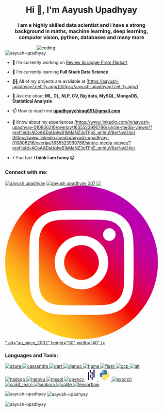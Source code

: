<h1 align="center">Hi 👋, I'm Aayush Upadhyay</h1>
<h3 align="center">I am a highly skilled data scientist and i have a strong background in maths, machine learning, deep learning, computer vision, python, databases and many more</h3>
<img align="right" alt="coding" width="400" src="https://user-images.githubusercontent.com/55389276/140866485-8fb1c876-9a8f-4d6a-98dc-08c4981eaf70.gif">
<p align="left"> <img src="https://komarev.com/ghpvc/?username=aayush-upadhyay&label=Profile%20views&color=0e75b6&style=flat" alt="aayush-upadhyay" /> </p>

- 🔭 I’m currently working on [Review Scrapper From Flipkart](https://github.com/Aayush007A/Review-Scrapper)

- 🌱 I’m currently learning **Full Stack Data Science**

- 👨‍💻 All of my projects are available at [https://aayush-upadhyay7.netlify.app/](https://aayush-upadhyay7.netlify.app/)

- 💬 Ask me about **ML, DL, NLP, CV, Big data, MySQL, MongoDB, Statistical Analysis**

- 📫 How to reach me **upadhyaychirag851@gmail.com**

- 📄 Know about my experiences [https://www.linkedin.com/in/aayush-upadhyay-010806216/overlay/1635523990786/single-media-viewer/?profileId=ACoAADaUqIwB1kMaNZ3gTFpE_gnhIuV6erNwD4o](https://www.linkedin.com/in/aayush-upadhyay-010806216/overlay/1635523990786/single-media-viewer/?profileId=ACoAADaUqIwB1kMaNZ3gTFpE_gnhIuV6erNwD4o)

- ⚡ Fun fact **I think I am funny 😉**

<h3 align="left">Connect with me:</h3>
<p align="left">
<a href="https://linkedin.com/in/aayush upadhyay" target="blank"><img align="center" src="https://cdn.jsdelivr.net/npm/simple-icons@3.0.1/icons/linkedin.svg" alt="aayush upadhyay" height="30" width="40" /></a>
<a href="https://kaggle.com/aayush upadhyay 007" target="blank"><img align="center" src="https://cdn.jsdelivr.net/npm/simple-icons@3.0.1/icons/kaggle.svg" alt="aayush upadhyay 007" height="30" width="40" /></a>
<a href="https://instagram.com/au_since_2002" target="blank"><img align="center" src="<?xml version="1.0" ?><svg id="Layer_1" style="enable-background:new 0 0 1000 1000;" version="1.1" viewBox="0 0 1000 1000" xml:space="preserve" xmlns="http://www.w3.org/2000/svg" xmlns:xlink="http://www.w3.org/1999/xlink"><style type="text/css">
	.st0{fill:url(#SVGID_1_);}
	.st1{fill:#FFFFFF;}
</style><linearGradient gradientUnits="userSpaceOnUse" id="SVGID_1_" x1="146.4465" x2="853.5535" y1="853.5535" y2="146.4465"><stop offset="0" style="stop-color:#FFD521"/><stop offset="5.510481e-02" style="stop-color:#FFD020"/><stop offset="0.1241" style="stop-color:#FEC01E"/><stop offset="0.2004" style="stop-color:#FCA71B"/><stop offset="0.2821" style="stop-color:#FA8316"/><stop offset="0.3681" style="stop-color:#F85510"/><stop offset="0.4563" style="stop-color:#F51E09"/><stop offset="0.5" style="stop-color:#F30005"/><stop offset="0.5035" style="stop-color:#F20007"/><stop offset="0.5966" style="stop-color:#E1003B"/><stop offset="0.6879" style="stop-color:#D30067"/><stop offset="0.7757" style="stop-color:#C70088"/><stop offset="0.8589" style="stop-color:#BF00A0"/><stop offset="0.9357" style="stop-color:#BB00AF"/><stop offset="1" style="stop-color:#B900B4"/></linearGradient><path class="st0" d="M500,1000L500,1000C223.9,1000,0,776.1,0,500v0C0,223.9,223.9,0,500,0h0c276.1,0,500,223.9,500,500v0  C1000,776.1,776.1,1000,500,1000z"/><g><path class="st1" d="M500,220.2c91.1,0,101.9,0.3,137.9,2c33.3,1.5,51.4,7.1,63.4,11.8c15.9,6.2,27.3,13.6,39.2,25.5   c11.9,11.9,19.3,23.3,25.5,39.2c4.7,12,10.2,30.1,11.8,63.4c1.6,36,2,46.8,2,137.9s-0.3,101.9-2,137.9   c-1.5,33.3-7.1,51.4-11.8,63.4c-6.2,15.9-13.6,27.3-25.5,39.2c-11.9,11.9-23.3,19.3-39.2,25.5c-12,4.7-30.1,10.2-63.4,11.8   c-36,1.6-46.8,2-137.9,2s-101.9-0.3-137.9-2c-33.3-1.5-51.4-7.1-63.4-11.8c-15.9-6.2-27.3-13.6-39.2-25.5   c-11.9-11.9-19.3-23.3-25.5-39.2c-4.7-12-10.2-30.1-11.8-63.4c-1.6-36-2-46.8-2-137.9s0.3-101.9,2-137.9   c1.5-33.3,7.1-51.4,11.8-63.4c6.2-15.9,13.6-27.3,25.5-39.2c11.9-11.9,23.3-19.3,39.2-25.5c12-4.7,30.1-10.2,63.4-11.8   C398.1,220.5,408.9,220.2,500,220.2 M500,158.7c-92.7,0-104.3,0.4-140.7,2.1c-36.3,1.7-61.1,7.4-82.9,15.9   C254,185.3,234.9,197,216,216c-19,19-30.6,38-39.4,60.5c-8.4,21.7-14.2,46.5-15.9,82.9c-1.7,36.4-2.1,48-2.1,140.7   c0,92.7,0.4,104.3,2.1,140.7c1.7,36.3,7.4,61.1,15.9,82.9C185.3,746,197,765.1,216,784c19,19,38,30.6,60.5,39.4   c21.7,8.4,46.5,14.2,82.9,15.9c36.4,1.7,48,2.1,140.7,2.1s104.3-0.4,140.7-2.1c36.3-1.7,61.1-7.4,82.9-15.9   C746,814.7,765.1,803,784,784c19-19,30.6-38,39.4-60.5c8.4-21.7,14.2-46.5,15.9-82.9c1.7-36.4,2.1-48,2.1-140.7   s-0.4-104.3-2.1-140.7c-1.7-36.3-7.4-61.1-15.9-82.9C814.7,254,803,234.9,784,216c-19-19-38-30.6-60.5-39.4   c-21.7-8.4-46.5-14.2-82.9-15.9C604.3,159.1,592.7,158.7,500,158.7L500,158.7z"/><path class="st1" d="M500,324.7c-96.8,0-175.3,78.5-175.3,175.3S403.2,675.3,500,675.3S675.3,596.8,675.3,500   S596.8,324.7,500,324.7z M500,613.8c-62.8,0-113.8-50.9-113.8-113.8S437.2,386.2,500,386.2c62.8,0,113.8,50.9,113.8,113.8   S562.8,613.8,500,613.8z"/><circle class="st1" cx="682.2" cy="317.8" r="41"/></g></svg>" alt="au_since_2002" height="30" width="40" /></a>
</p>

<h3 align="left">Languages and Tools:</h3>
<p align="left"> <a href="https://azure.microsoft.com/en-in/" target="_blank" rel="noreferrer"> <img src="https://www.vectorlogo.zone/logos/microsoft_azure/microsoft_azure-icon.svg" alt="azure" width="40" height="40"/> </a> <a href="https://cassandra.apache.org/" target="_blank" rel="noreferrer"> <img src="https://www.vectorlogo.zone/logos/apache_cassandra/apache_cassandra-icon.svg" alt="cassandra" width="40" height="40"/> </a> <a href="https://dart.dev" target="_blank" rel="noreferrer"> <img src="https://www.vectorlogo.zone/logos/dartlang/dartlang-icon.svg" alt="dart" width="40" height="40"/> </a> <a href="https://www.djangoproject.com/" target="_blank" rel="noreferrer"> <img src="https://cdn.worldvectorlogo.com/logos/django.svg" alt="django" width="40" height="40"/> </a> <a href="https://www.figma.com/" target="_blank" rel="noreferrer"> <img src="https://www.vectorlogo.zone/logos/figma/figma-icon.svg" alt="figma" width="40" height="40"/> </a> <a href="https://flask.palletsprojects.com/" target="_blank" rel="noreferrer"> <img src="https://www.vectorlogo.zone/logos/pocoo_flask/pocoo_flask-icon.svg" alt="flask" width="40" height="40"/> </a> <a href="https://cloud.google.com" target="_blank" rel="noreferrer"> <img src="https://www.vectorlogo.zone/logos/google_cloud/google_cloud-icon.svg" alt="gcp" width="40" height="40"/> </a> <a href="https://git-scm.com/" target="_blank" rel="noreferrer"> <img src="https://www.vectorlogo.zone/logos/git-scm/git-scm-icon.svg" alt="git" width="40" height="40"/> </a> <a href="https://hadoop.apache.org/" target="_blank" rel="noreferrer"> <img src="https://www.vectorlogo.zone/logos/apache_hadoop/apache_hadoop-icon.svg" alt="hadoop" width="40" height="40"/> </a> <a href="https://heroku.com" target="_blank" rel="noreferrer"> <img src="https://www.vectorlogo.zone/logos/heroku/heroku-icon.svg" alt="heroku" width="40" height="40"/> </a> <a href="https://www.microsoft.com/en-us/sql-server" target="_blank" rel="noreferrer"> <img src="https://www.svgrepo.com/show/303229/microsoft-sql-server-logo.svg" alt="mssql" width="40" height="40"/> </a> <a href="https://opencv.org/" target="_blank" rel="noreferrer"> <img src="https://www.vectorlogo.zone/logos/opencv/opencv-icon.svg" alt="opencv" width="40" height="40"/> </a> <a href="https://pandas.pydata.org/" target="_blank" rel="noreferrer"> <img src="https://raw.githubusercontent.com/devicons/devicon/2ae2a900d2f041da66e950e4d48052658d850630/icons/pandas/pandas-original.svg" alt="pandas" width="40" height="40"/> </a> <a href="https://www.python.org" target="_blank" rel="noreferrer"> <img src="https://raw.githubusercontent.com/devicons/devicon/master/icons/python/python-original.svg" alt="python" width="40" height="40"/> </a> <a href="https://pytorch.org/" target="_blank" rel="noreferrer"> <img src="https://www.vectorlogo.zone/logos/pytorch/pytorch-icon.svg" alt="pytorch" width="40" height="40"/> </a> <a href="https://scikit-learn.org/" target="_blank" rel="noreferrer"> <img src="https://upload.wikimedia.org/wikipedia/commons/0/05/Scikit_learn_logo_small.svg" alt="scikit_learn" width="40" height="40"/> </a> <a href="https://seaborn.pydata.org/" target="_blank" rel="noreferrer"> <img src="https://seaborn.pydata.org/_images/logo-mark-lightbg.svg" alt="seaborn" width="40" height="40"/> </a> <a href="https://www.sqlite.org/" target="_blank" rel="noreferrer"> <img src="https://www.vectorlogo.zone/logos/sqlite/sqlite-icon.svg" alt="sqlite" width="40" height="40"/> </a> <a href="https://www.tensorflow.org" target="_blank" rel="noreferrer"> <img src="https://www.vectorlogo.zone/logos/tensorflow/tensorflow-icon.svg" alt="tensorflow" width="40" height="40"/> </a> </p>

<p><img align="left" src="https://github-readme-stats.vercel.app/api/top-langs?username=aayush-upadhyay&show_icons=true&locale=en&layout=compact" alt="aayush-upadhyay" /></p>

<p>&nbsp;<img align="center" src="https://github-readme-stats.vercel.app/api?username=aayush-upadhyay&show_icons=true&locale=en" alt="aayush-upadhyay" /></p>

<p><img align="center" src="https://github-readme-streak-stats.herokuapp.com/?user=aayush-upadhyay&" alt="aayush-upadhyay" /></p>

